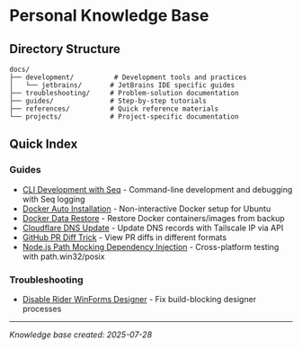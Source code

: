 # Personal Knowledge Base

## Directory Structure

```
docs/
├── development/          # Development tools and practices
│   └── jetbrains/       # JetBrains IDE specific guides
├── troubleshooting/     # Problem-solution documentation
├── guides/              # Step-by-step tutorials
├── references/          # Quick reference materials
└── projects/            # Project-specific documentation
```

## Quick Index

### Guides
- [CLI Development with Seq](docs/guides/cli-development-with-seq.md) - Command-line development and debugging with Seq logging
- [Docker Auto Installation](docs/guides/docker-auto-install.md) - Non-interactive Docker setup for Ubuntu
- [Docker Data Restore](docs/guides/docker-data-restore.md) - Restore Docker containers/images from backup
- [Cloudflare DNS Update](docs/guides/cloudflare-dns-update.md) - Update DNS records with Tailscale IP via API
- [GitHub PR Diff Trick](docs/guides/github-pr-diff-trick.md) - View PR diffs in different formats
- [Node.js Path Mocking Dependency Injection](docs/guides/nodejs-path-mocking-dependency-injection.md) - Cross-platform testing with path.win32/posix

### Troubleshooting
- [Disable Rider WinForms Designer](docs/troubleshooting/disable-rider-winforms-designer.md) - Fix build-blocking designer processes

---

*Knowledge base created: 2025-07-28*